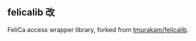 ## felicalib 改

FeliCa access wrapper library, forked from [tmurakam/felicalib](https://github.com/tmurakam/felicalib).
